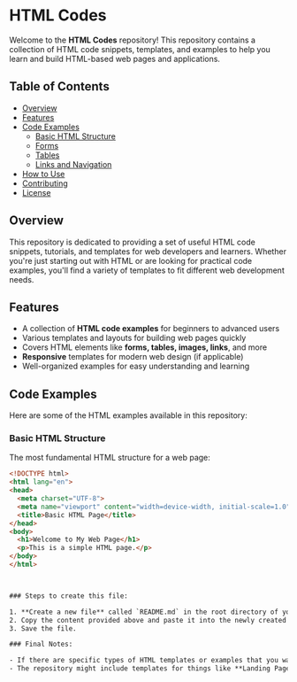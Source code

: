 # HTML Codes

Welcome to the **HTML Codes** repository! This repository contains a collection of HTML code snippets, templates, and examples to help you learn and build HTML-based web pages and applications.

## Table of Contents

- [Overview](#overview)
- [Features](#features)
- [Code Examples](#code-examples)
  - [Basic HTML Structure](#basic-html-structure)
  - [Forms](#forms)
  - [Tables](#tables)
  - [Links and Navigation](#links-and-navigation)
- [How to Use](#how-to-use)
- [Contributing](#contributing)
- [License](#license)

## Overview

This repository is dedicated to providing a set of useful HTML code snippets, tutorials, and templates for web developers and learners. Whether you're just starting out with HTML or are looking for practical code examples, you'll find a variety of templates to fit different web development needs.

## Features

- A collection of **HTML code examples** for beginners to advanced users
- Various templates and layouts for building web pages quickly
- Covers HTML elements like **forms, tables, images, links**, and more
- **Responsive** templates for modern web design (if applicable)
- Well-organized examples for easy understanding and learning

## Code Examples

Here are some of the HTML examples available in this repository:

### Basic HTML Structure

The most fundamental HTML structure for a web page:

```html
<!DOCTYPE html>
<html lang="en">
<head>
  <meta charset="UTF-8">
  <meta name="viewport" content="width=device-width, initial-scale=1.0">
  <title>Basic HTML Page</title>
</head>
<body>
  <h1>Welcome to My Web Page</h1>
  <p>This is a simple HTML page.</p>
</body>
</html>



### Steps to create this file:

1. **Create a new file** called `README.md` in the root directory of your repository.
2. Copy the content provided above and paste it into the newly created `README.md`.
3. Save the file.

### Final Notes:

- If there are specific types of HTML templates or examples that you want to feature (e.g., forms, CSS integration, or JavaScript interaction), you can expand the "Code Examples" section further.
- The repository might include templates for things like **Landing Pages**, **Portfolio Sites**, **Navigation Bars**, etc., which can also be described and demonstrated with relevant examples.
